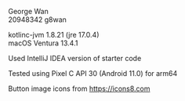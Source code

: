 George Wan  
20948342 g8wan

kotlinc-jvm 1.8.21 (jre 17.0.4)  
macOS Ventura 13.4.1

Used IntelliJ IDEA version of starter code

Tested using Pixel C API 30 (Android 11.0) for arm64

Button image icons from https://icons8.com